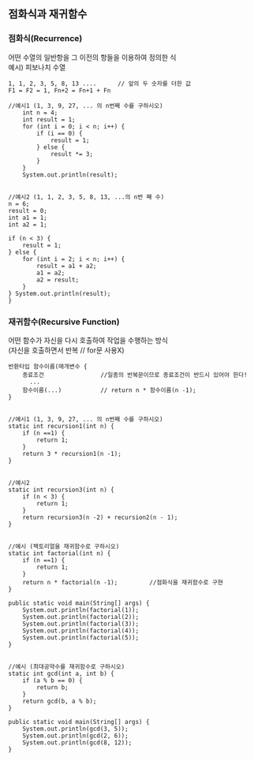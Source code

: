 ## 점화식과 재귀함수

### 점화식(Recurrence)
어떤 수열의 일반항을 그 이전의 항들을 이용하여 정의한 식  
예시) 피보나치 수열  

    
    1, 1, 2, 3, 5, 8, 13 ....      // 앞의 두 숫자를 더한 값
    F1 = F2 = 1, Fn+2 = Fn+1 + Fn
    
    //예시1 (1, 3, 9, 27, ... 의 n번째 수를 구하시오)
        int n = 4;
        int result = 1;
        for (int i = 0; i < n; i++) {
            if (i == 0) {
                result = 1;
            } else {
                result *= 3;
            }
        }
        System.out.println(result);


    //예시2 (1, 1, 2, 3, 5, 8, 13, ...의 n번 째 수)
    n = 6;
    result = 0;
    int a1 = 1;
    int a2 = 1;

    if (n < 3) {
        result = 1;
    } else {
        for (int i = 2; i < n; i++) {
            result = a1 + a2;
            a1 = a2;               
            a2 = result;
        }
    } System.out.println(result);
    }


### 재귀함수(Recursive Function)
어떤 함수가 자신을 다시 호출하여 작업을 수행하는 방식  
(자신을 호출하면서 반복 // for문 사용X)

   
    반환타입 함수이름(매개변수 {
        종료조건                //일종의 반복문이므로 종료조건이 반드시 있어야 한다!  
          ...
        함수이름(...)           // return n * 함수이름(n -1);    
    }


    //예시1 (1, 3, 9, 27, ... 의 n번째 수를 구하시오)
    static int recursion1(int n) {
        if (n ==1) {
            return 1;
        }
        return 3 * recursion1(n -1);
    }


    //예시2 
    static int recursion3(int n) {
        if (n < 3) {
            return 1;
        }
        return recursion3(n -2) + recursion2(n - 1);
    }


    //예시 (팩토리얼을 재귀함수로 구하시오)
    static int factorial(int n) {       
        if (n ==1) {
            return 1;
        }
        return n * factorial(n -1);         //점화식을 재귀함수로 구현
    }

    public static void main(String[] args) {
        System.out.println(factorial(1));
        System.out.println(factorial(2));
        System.out.println(factorial(3));
        System.out.println(factorial(4));
        System.out.println(factorial(5));
    }


    //예시 (최대공약수를 재귀함수로 구하시오)
    static int gcd(int a, int b) {
        if (a % b == 0) {
            return b;
        }
        return gcd(b, a % b);
    }

    public static void main(String[] args) {
        System.out.println(gcd(3, 5));
        System.out.println(gcd(2, 6));
        System.out.println(gcd(8, 12));
    }
